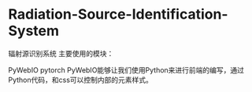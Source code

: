 # Radiation-Source-Identification-System
辐射源识别系统
主要使用的模块：

PyWebIO
pytorch
PyWebIO能够让我们使用Python来进行前端的编写，通过Python代码，和css可以控制内部的元素样式。
